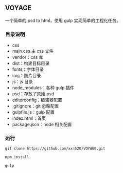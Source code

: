 ## VOYAGE

一个简单的 psd to html，使用 gulp 实现简单的工程化任务。

### 目录说明

- css
 - main.css 主 css 文件
 - vendor：css 库
- dist：构建目标目录
- fonts：字体目录
- img：图片目录
- js：js 目录
- node_modules：各种 gulp 插件
- psd：存放了原始 psd
- editorconfig：编辑器配置
- .gitignore：git 忽略配置
- gulpfile.js：gulp 配置
- index.html：首页
- package.json：node 相关配置

### 运行

```
git clone https://github.com/xxn520/VOYAGE.git

npm install

gulp
```

